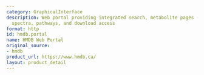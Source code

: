```yaml
---
category: GraphicalInterface
description: Web portal providing integrated search, metabolite pages (MetaboCards),
  spectra, pathways, and download access
format: http
id: hmdb.portal
name: HMDB Web Portal
original_source:
- hmdb
product_url: https://www.hmdb.ca/
layout: product_detail
---
```

